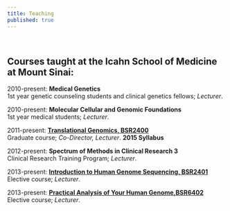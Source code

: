 ```yaml
---
title: Teaching
published: true
---
```


<br>

## Courses taught at the Icahn School of Medicine at Mount Sinai:  

2010-present: **Medical Genetics**  
1st year genetic counseling students and clinical genetics fellows; _Lecturer_.

2010-present: **Molecular Cellular and Genomic Foundations**   
1st year medical students; _Lecturer_.

2011-present: **[Translational Genomics, BSR2400](http://fusion.mssm.edu/gradschool/descript.cfm?cname=236)**  
Graduate course; _Co-Director, Lecturer_. **2015 Syllabus**

2012-present: **Spectrum of Methods in Clinical Research 3**  
Clinical Research Training Program; _Lecturer_.

2013-present: **[Introduction to Human Genome Sequencing, BSR2401](https://sap.mssm.edu/elective/courses/descript2.cfm?cnum=278)**  
Elective course; _Lecturer_.

2013-present: **[Practical Analysis of Your Human Genome,BSR6402](https://sap.mssm.edu/elective/courses/descript2.cfm?cnum=279)**  
Elective course; _Lecturer_.